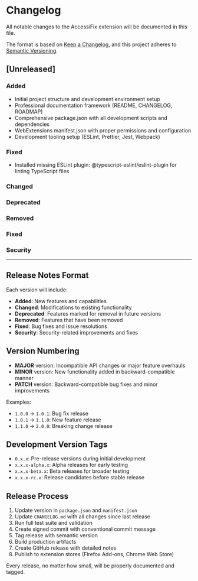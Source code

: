 # Changelog

All notable changes to the AccessiFix extension will be documented in this file.

The format is based on [Keep a Changelog](https://keepachangelog.com/en/1.0.0/),
and this project adheres to [Semantic Versioning](https://semver.org/spec/v2.0.0.html).

## [Unreleased]

### Added

- Initial project structure and development environment setup
- Professional documentation framework (README, CHANGELOG, ROADMAP)
- Comprehensive package.json with all development scripts and dependencies
- WebExtensions manifest.json with proper permissions and configuration
- Development tooling setup (ESLint, Prettier, Jest, Webpack)

### Fixed

- Installed missing ESLint plugin: @typescript-eslint/eslint-plugin for linting TypeScript files

### Changed

### Deprecated

### Removed

### Fixed

### Security

---

## Release Notes Format

Each version will include:

- **Added**: New features and capabilities
- **Changed**: Modifications to existing functionality
- **Deprecated**: Features marked for removal in future versions
- **Removed**: Features that have been removed
- **Fixed**: Bug fixes and issue resolutions
- **Security**: Security-related improvements and fixes

## Version Numbering

- **MAJOR** version: Incompatible API changes or major feature overhauls
- **MINOR** version: New functionality added in backward-compatible manner
- **PATCH** version: Backward-compatible bug fixes and minor improvements

Examples:

- `1.0.0` → `1.0.1`: Bug fix release
- `1.0.1` → `1.1.0`: New feature release
- `1.1.0` → `2.0.0`: Breaking change release

## Development Version Tags

- `0.x.x`: Pre-release versions during initial development
- `x.x.x-alpha.x`: Alpha releases for early testing
- `x.x.x-beta.x`: Beta releases for broader testing
- `x.x.x-rc.x`: Release candidates before stable release

## Release Process

1. Update version in `package.json` and `manifest.json`
2. Update `CHANGELOG.md` with all changes since last release
3. Run full test suite and validation
4. Create signed commit with conventional commit message
5. Tag release with semantic version
6. Build production artifacts
7. Create GitHub release with detailed notes
8. Publish to extension stores (Firefox Add-ons, Chrome Web Store)

Every release, no matter how small, will be properly documented and tagged.
